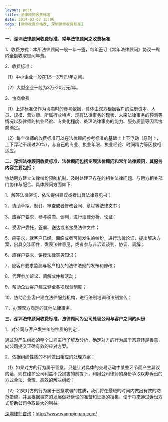 ```yaml
---
layout: post
title: 法律顾问收费标准
date: 2014-03-07 15:06
tags: [律师收费价格表, 深圳律师收费标准]
---
```

<strong>一、深圳法律顾问收费标准、常年法律顾问之收费标准</strong>

1、收费方式：本所法律顾问一般一年一签，每年签订《常年法律顾问》协议一周内全额收取顾问年费。

2、收费标准：

（1）中小企业一般在1.5—3万元/年之间。

（2）大型企业一般为3万-20万元/年。

3、协商收费

（1）上述标准仅作为协商时的参考依据，具体由双方根据客户的注册资本、人员、规模、营业额、所属行业特点、现有法律事务的现状、未来法律事务的预测等情况以及律师的执业经验、专业化程度、处理法律事务的能力、服务质量等因素协商确定。

（2）每个律师的收费标准可以在法律顾问参考标准的基础上上下浮动（原则上，上下浮动不超过20%），与自己的专业、执业年限、执业经验、时间精力等因数相适应。

<strong>二、深圳法律顾问收费标准、法律顾问包括专项法律顾问和常年法律顾问，其服务内容主要包括：</strong>

协助聘方建立法律纠纷预防机制、及时处理已存在的相关法律问题、与聘方相关部门协作与配合。具体顾问方面如下:

1、解答法律咨询、依法提供建议或者出具法律意见书；

2、协助草拟、制订、审查或者修改合同、章程等法律文书；

3、应客户要求，参与磋商、谈判，进行法律分析、论证；

4、受客户委托，签署、送达或者接受法律文件；

5、应要求，就客户已经、面临或者可能发生的纠纷，进行法律论证，提出解决方案，出具交涉函件，发表法律意见，或者参与非诉讼谈判、协调、调解；

6、应客户要求，讲授法律实务知识；

7、应客户要求监测与客户相关的法律法规的发布和修改；

8、代理参加诉讼、调解或仲裁活动；

9、帮助企业客户建立健全各项规章制度；

10、协助企业客户建立法律服务机构，进行法制培训和法制宣传；

11、办理双方商定的其他法律事务。

<strong>三、深圳法律顾问收费标准、法律顾问为公司处理公司与客户之间的纠纷</strong>

1．对公司与客户发生纠纷性质的判定：

通过对产生纠纷的整个过程进行了解及分析，确定对方的行为属于恶意还是善意，向公司提交正确有效的应对方案。

2．依据纠纷性质的不同做出相应的处理方案：

（1）如果对方的行为属于善意，只是针对具体的交易活动中某些环节而产生异议的话，则在维护公司利益不受损害的前提下，利用公司律师的身份争取以非诉讼的方式合法、合理、高效的解决纠纷；

（2）如果对方的行为属于恶意欺骗的性质，我们将在最短的时间内做出有效的防范措施，并且根据事态的发展做好诉讼的准备和证据的搜集，便于将来通过诉讼方式帮助公司争取最大的利益。

<a href="http://www.wangpingan.com/">深圳律师咨询</a>：<a href="http://www.wangpingan.com/">http://www.wangpingan.com/</a>

